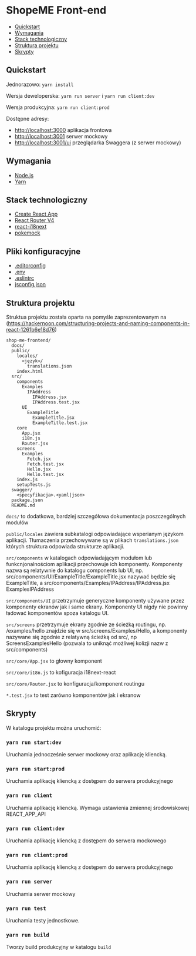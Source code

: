# ShopeME Front-end

- [Quickstart](#quickstart)
- [Wymagania](#wymagania)
- [Stack technologiczny](#stack-technologiczny)
- [Struktura projektu](#struktura-projektu)
- [Skrypty](#skrypty)


## Quickstart

Jednorazowo: `yarn install`

Wersja deweloperska: `yarn run server` i `yarn run client:dev`

Wersja produkcyjna: `yarn run client:prod`

Dostępne adresy:

- [http://localhost:3000](http://localhost:3000) aplikacja frontowa
- [http://localhost:3001](http://localhost:3001) serwer mockowy
- [http://localhost:3001/ui](http://localhost:3001/ui) przeglądarka Swaggera (z serwer mockowy)


## Wymagania

- [Node.js](https://nodejs.org)
- [Yarn](https://yarnpkg.com)


## Stack technologiczny 

- [Create React App](https://github.com/facebookincubator/create-react-app)
- [React Router V4](https://github.com/ReactTraining/react-router)
- [react-i18next](https://github.com/i18next/react-i18next)
- [pokemock](https://github.com/mobilcom-debitel/pokemock)


## Pliki konfiguracyjne

- [.editorconfig](http://editorconfig.org)
- [.env](https://github.com/facebook/create-react-app/blob/master/packages/react-scripts/template/README.md#adding-development-environment-variables-in-env)
- [.eslintrc](https://eslint.org)
- [jsconfig.json](https://code.visualstudio.com/docs/languages/jsconfig)


## Struktura projektu

Struktua projektu została oparta na pomyśle zaprezentowanym na (https://hackernoon.com/structuring-projects-and-naming-components-in-react-1261b6e18d76)

```
shop-me-frontend/
  docs/
  public/
    locales/
      <język>/
        translations.json
    index.html
  src/
    components
      Examples
        IPAddress
          IPAddress.jsx
          IPAddress.test.jsx
      UI
        ExampleTitle
          ExampleTitle.jsx
          ExampleTitle.test.jsx
    core
      App.jsx
      i18n.js
      Router.jsx
    screens
      Examples
        Fetch.jsx
        Fetch.test.jsx
        Hello.jsx
        Hello.test.jsx
    index.js
    setupTests.js
  swagger/
    <specyfikacja>.<yaml|json>
  package.json
  README.md
```

`docs/` to dodatkowa, bardziej szczegółowa dokumentacja poszczególnych modułów

`public/locales` zawiera subkatalogi odpowiadające wsperianym językom aplikacji. Tłumaczenia przechowywane są w plikach `translations.json` których struktura odpowiada strukturze aplikacji.

`src/components` w katalogach odpowiadającym modułom lub funkcnjonalnościom aplikacji przechowuje ich komponenty. Komponenty nazwa są relatywnie do katalogu components lub UI, np. src/components/UI/ExampleTitle/ExampleTitle.jsx nazywać będzie się ExampleTitle, a src/components/Examples/IPAddress/IPAddress.jsx ExamplesIPAddress

`src/components/UI` przetrzymuje generyczne komponenty używane przez komponenty ekranów jak i same ekrany. Komponenty UI nigdy nie powinny ładować komponentów spoza katalogu UI.

`src/screens` przetrzymuje ekrany zgodnie ze ścieżką routingu, np. /examples/hello znajdzie się w src/screens/Examples/Hello, a komponenty nazywane się zgodnie z relatywną ścieżką od src/, np ScreensExamplesHello (pozwala to uniknąć możliwej kolizji nazw z src/components)

`src/core/App.jsx` to głowny komponent

`src/core/i18n.js` to kofiguracja i18next-react

`src/core/Router.jsx` to konfiguracja/komponent routingu

`*.test.jsx` to test zarówno komponentów jak i ekranow


## Skrypty

W katalogu projektu można uruchomić:

### `yarn run start:dev`

Uruchamia jednocześnie serwer mockowy oraz aplikację kliencką.

### `yarn run start:prod`

Uruchamia aplikację kliencką z dostępem do serwera produkcyjnego

### `yarn run client`

Uruchamia aplikację kliencką. Wymaga ustawienia zmiennej środowiskowej REACT_APP_API

### `yarn run client:dev`

Uruchamia aplikację kliencką z dostępem do serwera mockowego

### `yarn run client:prod`

Uruchamia aplikację kliencką z dostępem do serwera produkcyjnego

### `yarn run server`

Uruchamia serwer mockowy

### `yarn run test`

Uruchamia testy jednostkowe.

### `yarn run build`

Tworzy build produkcyjny w katalogu `build`